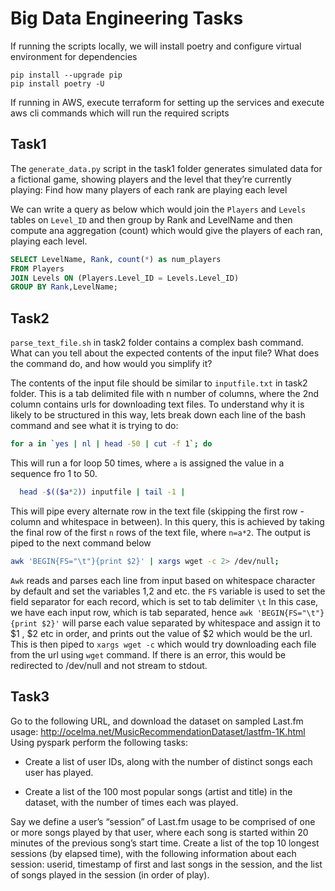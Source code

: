 # Big Data Engineering Tasks

If running the scripts locally, we will install poetry and configure virtual environment for
dependencies

```
pip install --upgrade pip
pip install poetry -U
```

If running in AWS, execute terraform for setting up the services and execute aws cli commands which will
run the required scripts

## Task1

The `generate_data.py` script in the task1 folder generates simulated data for a fictional game, showing players
and the level that they’re currently playing:
Find how many players of each rank are playing each level

We can write a query as below which would join the `Players` and `Levels` tables on `Level_ID` and
then group by Rank and LevelName and then compute ana aggregation (count) which would give the players
of each ran, playing each level.

```SQL
SELECT LevelName, Rank, count(*) as num_players
FROM Players
JOIN Levels ON (Players.Level_ID = Levels.Level_ID)
GROUP BY Rank,LevelName;
```

## Task2

`parse_text_file.sh` in task2 folder contains a complex bash command. What can you tell about the expected contents
of the input file? What does the command do, and how would you simplify it?

The contents of the input file should be similar to `inputfile.txt` in task2 folder. This is a tab delimited file
with n number of columns, where the 2nd column contains urls for downloading text files. To understand why it is likely
to be structured in this way, lets break down each line of the bash command and see what it is trying to do:

```bash
for a in `yes | nl | head -50 | cut -f 1`; do
```

This will run a for loop 50 times, where `a` is assigned the value in a sequence fro 1 to 50.

```bash
  head -$(($a*2)) inputfile | tail -1 |
```
This will pipe every alternate row in the text file (skipping the first row - column and whitespace in between).
In this query, this is achieved by taking the final row of the first `n` rows of the text file, where `n=a*2`.
The output is piped to the next command below

```bash
awk 'BEGIN{FS="\t"}{print $2}' | xargs wget -c 2> /dev/null;
```

`Awk` reads and parses each line from input based on whitespace character by default and set the variables
$1,$2 and etc. the `FS` variable is used to set the field separator for each record, which is set to tab delimiter `\t`
In this case, we have each input row, which is tab separated, hence `awk 'BEGIN{FS="\t"}{print $2}'` will parse each value
separated by whitespace and assign it to $1 , $2 etc in order, and prints out the value of $2 which would be the url.
This is then piped to `xargs wget -c` which would try downloading each file from the url using `wget` command. If there is
an error, this would be redirected to /dev/null and not stream to stdout.

## Task3

Go to the following URL, and download the dataset on sampled Last.fm usage: http://ocelma.net/MusicRecommendationDataset/lastfm-1K.html
Using pyspark perform the following tasks:

* Create a list of user IDs, along with the number of distinct songs each user has played.

* Create a list of the 100 most popular songs (artist and title) in the dataset, with the number of times each was played.

Say we define a user’s “session” of Last.fm usage to be comprised of one or more songs played by that user, where
each song is started within 20 minutes of the previous song’s start time. Create a list of the top 10 longest sessions
(by elapsed time), with the following information about each session: userid, timestamp of first and last songs in the
session, and the list of songs played in the session (in order of play).
